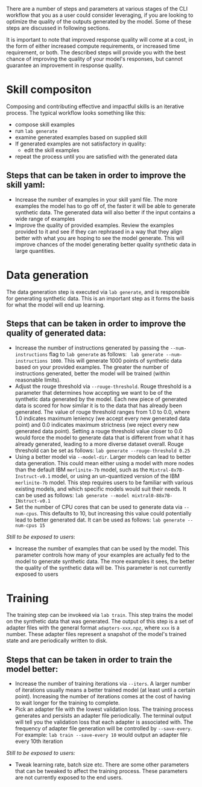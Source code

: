 There are a number of steps and parameters at various stages of the CLI workflow that you as a user could consider leveraging, if you are looking to optimize the quality of the outputs generated by the model. Some of these steps are discussed in following sections.

It is important to note that improved response quality will come at a cost, in the form of either increased compute requirements, or increased time requirement, or both. The described steps will provide you with the best chance of improving the quality of your model's responses, but cannot guarantee an improvement in response quality.

# Skill compositon

Composing and contributing effective and impactful skills is an iterative process. The typical workflow looks something like this:
- compose skill examples
- run `lab generate`
- examine generated examples based on supplied skill
- If generated examples are not satisfactory in quality:
  - edit the skill examples
- repeat the process until you are satisfied with the generated data

## Steps that can be taken in order to improve the skill yaml:
- Increase the number of examples in your skill yaml file. The more examples the model has to go off of, the faster it will be able to generate synthetic data. The generated data will also better if the input contains a wide range of examples
- Improve the quality of provided examples. Review the examples provided to it and see if they can rephrased in a way that they align better with what you are hoping to see the model generate. This will improve chances of the model generating better quality synthetic data in large quantities.


# Data generation

The data generation step is executed via `lab generate`, and is responsible for generating synthetic data. This is an important step as it forms the basis for what the model will end up learning.

## Steps that can be taken in order to improve the quality of generated data:
- Increase the number of instructions generated by passing the `--num-instructions` flag to `lab generate` as follows:
` lab generate --num-instructions 1000`. This will generate 1000 points of synthetic data based on your provided examples. The greater the number of instructions generated, better the model will be trained (within reasonable limits).
- Adjust the rouge threshold via `--rouge-threshold`. Rouge threshold is a parameter that determines how accepting we want to be of the synthetic data generated by the model. Each new piece of generated data is scored for how similar it is to the data that has already been generated. The value of rouge threshold ranges from 1.0 to 0.0, where 1.0 indicates maximum leniency (we accept every new generated data point) and 0.0 indicates maximum strictness (we reject every new generated data point). Setting a rouge threshold value closer to 0.0 would force the model to generate data that is different from what it has already generated, leading to a more diverse dataset overall. Rouge threshold can be set as follows:
`lab generate --rouge-threshold 0.25`
- Using a better model via `--model-dir`. Larger models can lead to better data generation. This could mean either using a model with more nodes than the default IBM `merlinite-7b` model, such as the `Mixtral-8x7B-Instruct-v0.1` model, or using an un-quantized version of the IBM `merlinite-7b` model. This step requires users to be familiar with various existing models, and which specific models would suit their needs. It can be used as follows:
`lab generate --model mixtral0-88x7B-INstruct-v0.1`
- Set the number of CPU cores that can be used to generate data via `--num-cpus`. This defaults to 10, but increasing this value could potentially lead to better generated dat. It can be used as follows:
`lab generate --num-cpus 15`

*Still to be exposed to users*:
- Increase the number of examples that can be used by the model. This parameter controls how many of your examples are actually fed to the model to generate synthetic data. The more examples it sees, the better the quality of the synthetic data will be. This parameter is not currently exposed to users


# Training

The training step can be invokeed via `lab train`. This step trains the model on the synthetic data that was generated. The output of this step is a set of adapter files with the general format `adapters-xxx.npz`, where `xxx` is a number. These adapter files represent a snapshot of the model's trained state and are periodically written to disk.

## Steps that can be taken in order to train the model better:
- Increase the number of training iterations via `--iters`. A larger number of iterations usually means a better trained model (at least until a certain point). Increasing the number of iterations comes at the cost of having to wait longer for the training to complete.
- Pick an adapter file with the lowest validation loss. The training process generates and persists an adapter file periodically. The terminal output will tell you the validation loss that each adapter is associated with. The frequency of adapter file generation will be controlled by `--save-every`. For example:
`lab train --save-every 10` would output an adapter file every 10th iteration


*Still to be exposed to users:*
- Tweak learning rate, batch size etc. There are some other parameters that can be tweaked to affect the training process. These parameters are not currently exposed to the end users.
